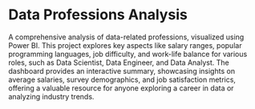 # Data Professions Analysis

A comprehensive analysis of data-related professions, visualized using Power BI. This project explores key aspects like salary ranges, popular programming languages, job difficulty, and work-life balance for various roles, such as Data Scientist, Data Engineer, and Data Analyst. The dashboard provides an interactive summary, showcasing insights on average salaries, survey demographics, and job satisfaction metrics, offering a valuable resource for anyone exploring a career in data or analyzing industry trends.
